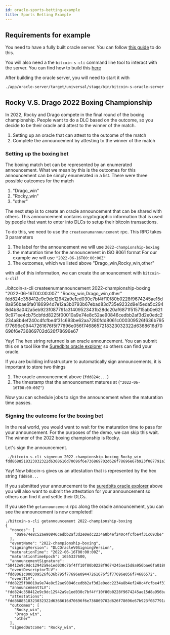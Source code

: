 ```yaml
---
id: oracle-sports-betting-example
title: Sports Betting Example
---
```


## Requirements for example

You need to have a fully built oracle server. You can follow [this guide](build-oracle-server.md) to do this.

You will also need a the `bitcoin-s-cli` command line tool to interact with the server.
You can find how to build this [here](../applications/cli.md)

After building the oracle server, you will need to start it with

```
./app/oracle-server/target/universal/stage/bin/bitcoin-s-oracle-server
```

## Rocky V.S. Drago 2022 Boxing Championship

In 2022, Rocky and Drago compete in the final round of the boxing championship.
People want to do a DLC based on the outcome, so you decide to be
their oracle and attest to the winner of the match.

1. Setting up an oracle that can attest to the outcome of the match
2. Complete the announcement by attesting to the winner of the match

### Setting up the boxing bet

The boxing match bet can be represented by an enumerated announcement. What we mean by this is the outcomes for this announcement can be simply enumerated in a list. There were three possible outcomes for the match

1. "Drago_win"
2. "Rocky_win"
3. "other"

The next step is to create an oracle announcement that can be shared with others. This announcement
contains cryptographic information that is used by people that want to enter into DLCs to setup
their bitcoin transactions.

To do this, we need to use the `createenumannouncement` rpc. This RPC takes 3 parameters

1. The label for the announcement
   we will use `2022-championship-boxing`
2. the maturation time for the announcement in ISO 8061 format
   For our example we will use `"2022-06-16T00:00:00Z"`
3. The outcomes, which we listed above "Drago_win,Rocky_win,other"

with all of this information, we can create the announcement with `bitcoin-s-cli`!

./bitcoin-s-cli createenumannouncement 2022-championship-boxing "2022-06-16T00:00:00Z" "Rocky_win,Drago_win,other"
fdd824c358412e9c9dc12942a9e1ed030c7bf4ff10f80b0228f9674245ae15d8a956bae6fa0186994d7e12a3b0793b67ebad83d735e9232d9e15eda5c2948d4b8a042a5eb923f087791a31409523431b28dc20af6871f515715ab0e6219c971ee4cb75cbfdd8225f00010a9e74e8c52ae90846cedbb2af3d2e0edc2234a8b4ef240c4fcfbe4f31c693be62aa7280fdd8061c000309526f636b795f77696e09447261676f5f77696e056f7468657218323032322d6368616d70696f6e736869702d626f78696e67

Yay! The hex string returned is an oracle announcement.
You can submit this on a tool like the [Suredbits oracle explorer](https://oracle.suredbits.com)
so others can find your oracle.

If you are building infrastructure to automatically sign announcements, it is important to store two things

1. The oracle announcement above (`fdd824c...`)
2. The timestamp that the announcement matures at (`"2022-06-16T00:00:00Z"`) 

Now you can schedule jobs to sign the announcement when the maturation time passes.

### Signing the outcome for the boxing bet

In the real world, you would want to wait for the maturation time to pass for your announcement.
For the purposes of the demo, we can skip this wait. The winner of the 2022 boxing championship is Rocky.

Let's sign the announcement.

```
 ./bitcoin-s-cli signenum 2022-championship-boxing Rocky_win
fdd8688518323032322d6368616d70696f6e736869702d626f78696e67b923f087791a31409523431b28dc20af6871f515715ab0e6219c971ee4cb75cb00010a9e74e8c52ae90846cedbb2af3d2e0edc2234a8b4ef240c4fcfbe4f31c693be7c83c64f33bacceb800f463a3a98ca56a40bad7c5e7a417e3f4e012f0f332d4c09526f636b795f77696e
```

Yay! Now bitcoin-s gives us an attestation that is represented by the hex string `fdd868...`

If you submitted your announcement to the [suredbits oracle explorer](https://oracle.suredbits.com) above
you will also want to submit the attestation for your announcement so others can find it and settle their DLCs.

If you use the `getannouncement` rpc along the oracle announcement, you can see the announcement is now completed!

```
./bitcoin-s-cli getannouncement 2022-championship-boxing
{
  "nonces": [
    "0a9e74e8c52ae90846cedbb2af3d2e0edc2234a8b4ef240c4fcfbe4f31c693be"
  ],
  "eventName": "2022-championship-boxing",
  "signingVersion": "DLCOracleV0SigningVersion",
  "maturationTime": "2022-06-16T00:00:00Z",
  "maturationTimeEpoch": 1655337600,
  "announcementSignature": "58412e9c9dc12942a9e1ed030c7bf4ff10f80b0228f9674245ae15d8a956bae6fa0186994d7e12a3b0793b67ebad83d735e9232d9e15eda5c2948d4b8a042a5e",
  "eventDescriptorTLV": "fdd8061c000309526f636b795f77696e09447261676f5f77696e056f74686572",
  "eventTLV": "fdd8225f00010a9e74e8c52ae90846cedbb2af3d2e0edc2234a8b4ef240c4fcfbe4f31c693be62aa7280fdd8061c000309526f636b795f77696e09447261676f5f77696e056f7468657218323032322d6368616d70696f6e736869702d626f78696e67",
  "announcementTLV": "fdd824c358412e9c9dc12942a9e1ed030c7bf4ff10f80b0228f9674245ae15d8a956bae6fa0186994d7e12a3b0793b67ebad83d735e9232d9e15eda5c2948d4b8a042a5eb923f087791a31409523431b28dc20af6871f515715ab0e6219c971ee4cb75cbfdd8225f00010a9e74e8c52ae90846cedbb2af3d2e0edc2234a8b4ef240c4fcfbe4f31c693be62aa7280fdd8061c000309526f636b795f77696e09447261676f5f77696e056f7468657218323032322d6368616d70696f6e736869702d626f78696e67",
  "attestations": "fdd8688518323032322d6368616d70696f6e736869702d626f78696e67b923f087791a31409523431b28dc20af6871f515715ab0e6219c971ee4cb75cb00010a9e74e8c52ae90846cedbb2af3d2e0edc2234a8b4ef240c4fcfbe4f31c693be7c83c64f33bacceb800f463a3a98ca56a40bad7c5e7a417e3f4e012f0f332d4c09526f636b795f77696e",
  "outcomes": [
    "Rocky_win",
    "Drago_win",
    "other"
  ],
  "signedOutcome": "Rocky_win",
```
